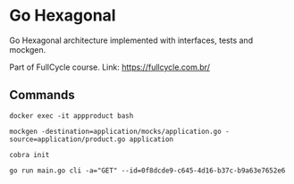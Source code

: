 # Go Hexagonal

Go Hexagonal architecture implemented with interfaces, tests and mockgen.

Part of FullCycle course. Link: https://fullcycle.com.br/
## Commands

```
docker exec -it appproduct bash

mockgen -destination=application/mocks/application.go -source=application/product.go application

cobra init

go run main.go cli -a="GET" --id=0f8dcde9-c645-4d16-b37c-b9a63e7652e6        
```